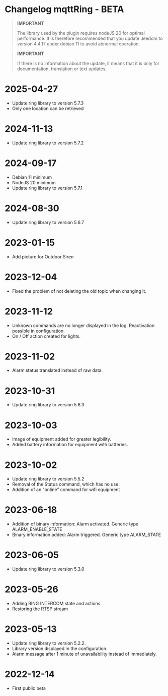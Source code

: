 # Changelog mqttRing - BETA

>**IMPORTANT**
>
>The library used by the plugin requires nodeJS 20 for optimal performance.
>It is therefore recommended that you update Jeedom to version 4.4.17 under debian 11 to avoid abnormal operation.

>**IMPORTANT**
>
>If there is no information about the update, it means that it is only for documentation, translation or text updates.

# 2025-04-27
- Update ring library to version 5.7.3
- Only one location can be retrieved

# 2024-11-13
- Update ring library to version 5.7.2

# 2024-09-17
- Debian 11 minimum
- NodeJS 20 minimum
- Update ring library to version 5.7.1

# 2024-08-30
- Update ring library to version 5.6.7

# 2023-01-15
- Add picture for Outdoor Siren

# 2023-12-04
- Fixed the problem of not deleting the old topic when changing it.

# 2023-11-12
- Unknown commands are no longer displayed in the log. Reactivation possible in configuration.
- On / Off action created for lights.

# 2023-11-02
- Alarm status translated instead of raw data.

# 2023-10-31
- Update ring library to version 5.6.3

# 2023-10-03
- Image of equipment added for greater legibility.
- Added battery information for equipment with batteries.

# 2023-10-02
- Update ring library to version 5.5.2
- Removal of the Status command, which has no use.
- Addition of an "online" command for wifi equipment

# 2023-06-18
- Addition of binary information: Alarm activated. Generic type ALARM_ENABLE_STATE
- Binary information added: Alarm triggered. Generic type ALARM_STATE

# 2023-06-05
- Update ring library to version 5.3.0

# 2023-05-26
- Adding RING INTERCOM state and actions.
- Restoring the RTSP stream

# 2023-05-13
- Update ring library to version 5.2.2.
- Library version displayed in the configuration.
- Alarm message after 1 minute of unavailability instead of immediately.

# 2022-12-14
- First public beta
